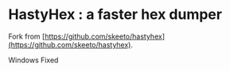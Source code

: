 # HastyHex : a faster hex dumper

Fork from [https://github.com/skeeto/hastyhex](https://github.com/skeeto/hastyhex). 

Windows Fixed

